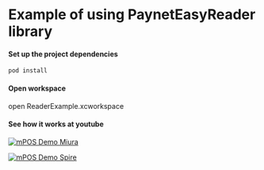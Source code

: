 # Example of using PaynetEasyReader library

#### Set up the project dependencies

```
pod install
```

#### Open workspace

open ReaderExample.xcworkspace

#### See how it works at youtube

[![mPOS Demo Miura](https://img.youtube.com/vi/LaiZAIlUrww/0.jpg)](https://www.youtube.com/watch?v=LaiZAIlUrww)

[![mPOS Demo Spire](https://img.youtube.com/vi/g0AgUvfAxlY/0.jpg)](https://www.youtube.com/watch?v=g0AgUvfAxlY)
